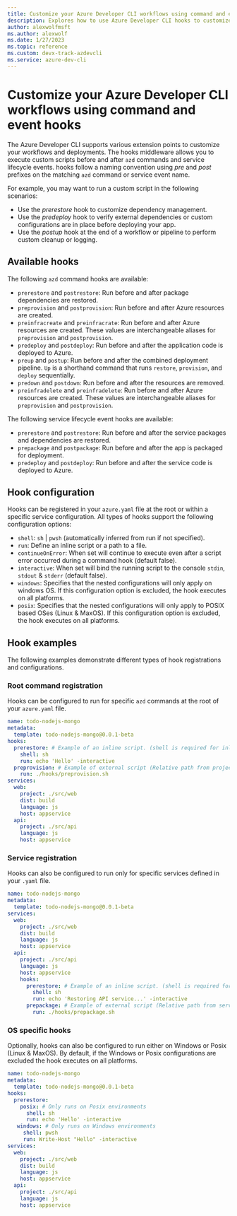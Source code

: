 ```yaml
---
title: Customize your Azure Developer CLI workflows using command and event hooks
description: Explores how to use Azure Developer CLI hooks to customize deployment pipelines
author: alexwolfmsft
ms.author: alexwolf
ms.date: 1/27/2023
ms.topic: reference
ms.custom: devx-track-azdevcli
ms.service: azure-dev-cli
---
```


# Customize your Azure Developer CLI workflows using command and event hooks

The Azure Developer CLI supports various extension points to customize your workflows and deployments. The hooks middleware allows you to execute custom scripts before and after `azd` commands and service lifecycle events. hooks follow a naming convention using *pre* and *post* prefixes on the matching `azd` command or service event name. 

For example, you may want to run a custom script in the following scenarios:

* Use the *prerestore* hook to customize dependency management.
* Use the *predeploy* hook to verify external dependencies or custom configurations are in place before deploying your app.
* Use the *postup* hook at the end of a workflow or pipeline to perform custom cleanup or logging.

## Available hooks

The following `azd` command hooks are available:

* `prerestore` and `postrestore`: Run before and after package dependencies are restored.
* `preprovision` and `postprovision`: Run before and after Azure resources are created.
* `preinfracreate` and `preinfracrate`: Run before and after Azure resources are created. These values are interchangeable aliases for `preprovision` and `postprovision`.
* `predeploy` and `postdeploy`: Run before and after the application code is deployed to Azure.
* `preup` and `postup`: Run before and after the combined deployment pipeline. `Up` is a shorthand command that runs `restore`, `provision`, and `deploy` sequentially.
* `predown` and `postdown`: Run before and after the resources are removed.
* `preinfradelete` and `preinfradelete`: Run before and after Azure resources are created. These values are interchangeable aliases for `preprovision` and `postprovision`.

The following service lifecycle event hooks are available:

* `prerestore` and `postrestore`: Run before and after the service packages and dependencies are restored.
* `prepackage` and `postpackage`: Run before and after the app is packaged for deployment.
* `predeploy` and `postdeploy`: Run before and after the service code is deployed to Azure.

## Hook configuration

Hooks can be registered in your `azure.yaml` file at the root or within a specific service configuration. All types of hooks support the following configuration options:

* `shell`: `sh` | `pwsh` (automatically inferred from run if not specified).
* `run`: Define an inline script or a path to a file.
* `continueOnError`: When set will continue to execute even after a script error occurred during a command hook (default false).
* `interactive`: When set will bind the running script to the console `stdin`, `stdout` & `stderr` (default false).
* `windows`: Specifies that the nested configurations will only apply on windows OS. If this configuration option is excluded, the hook executes on all platforms.
* `posix`: Specifies that the nested configurations will only apply to POSIX based OSes (Linux & MaxOS). If this configuration option is excluded, the hook executes on all platforms.

## Hook examples

The following examples demonstrate different types of hook registrations and configurations.

### Root command registration

Hooks can be configured to run for specific `azd` commands at the root of your `azure.yaml` file.

```yml
name: todo-nodejs-mongo
metadata:
  template: todo-nodejs-mongo@0.0.1-beta
hooks:
  prerestore: # Example of an inline script. (shell is required for inline scripts)
    shell: sh
    run: echo 'Hello' -interactive
  preprovision: # Example of external script (Relative path from project root)
    run: ./hooks/preprovision.sh
services:
  web:
    project: ./src/web
    dist: build
    language: js
    host: appservice
  api:
    project: ./src/api
    language: js
    host: appservice
```

### Service registration

Hooks can also be configured to run only for specific services defined in your `.yaml` file.

```yml
name: todo-nodejs-mongo
metadata:
  template: todo-nodejs-mongo@0.0.1-beta
services:
  web:
    project: ./src/web
    dist: build
    language: js
    host: appservice
  api:
    project: ./src/api
    language: js
    host: appservice
    hooks:
      prerestore: # Example of an inline script. (shell is required for inline scripts)
        shell: sh
        run: echo 'Restoring API service...' -interactive
      prepackage: # Example of external script (Relative path from service path)
        run: ./hooks/prepackage.sh
```

### OS specific hooks

Optionally, hooks can also be configured to run either on Windows or Posix (Linux & MaxOS). By default, if the Windows or Posix configurations are excluded the hook executes on all platforms.

```yml
name: todo-nodejs-mongo
metadata:
  template: todo-nodejs-mongo@0.0.1-beta
hooks:
  prerestore: 
    posix: # Only runs on Posix environments
      shell: sh
      run: echo 'Hello' -interactive
   windows: # Only runs on Windows environments
     shell: pwsh
     run: Write-Host "Hello" -interactive
services:
  web:
    project: ./src/web
    dist: build
    language: js
    host: appservice
  api:
    project: ./src/api
    language: js
    host: appservice
```
